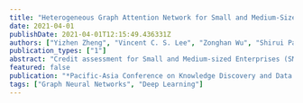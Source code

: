```yaml
---
title: "Heterogeneous Graph Attention Network for Small and Medium-Sized Enterprises Bankruptcy Prediction"
date: 2021-04-01
publishDate: 2021-04-01T12:15:49.436331Z
authors: ["Yizhen Zheng", "Vincent C. S. Lee", "Zonghan Wu", "Shirui Pan"]
publication_types: ["1"]
abstract: "Credit assessment for Small and Medium-sized Enterprises (SMEs) is of great interest to financial institutions such as commercial banks and Peer-to-Peer lending platforms. Effective credit rating modeling can help them make loan-granted decisions while limiting their risk exposure. Despite a substantial amount of research being conducted in this domain, there are three existing issues. Firstly, many of them are mainly developed based on financial statements, which usually are not publicly-accessible for SMEs. Secondly, they always neglect the rich relational information embodied in financial networks. Finally, existing graph-neural-network-based (GNN) approaches for credit assessment are only applicable to homogeneous networks. To address these issues, we propose a heterogeneous-attention-network-based model (HAT) to facilitate SMEs bankruptcy prediction using publicly-accessible data. Specifically, our model has two major components: a heterogeneous neighborhood encoding layer and a triple attention output layer. While the first layer can encapsulate target nodes’ heterogeneous neighborhood information to address the graph heterogeneity, the latter can generate the prediction by considering the importance of different metapath-based neighbors, metapaths, and networks. Extensive experiments in a real-world dataset demonstrate the effectiveness of our model compared with baselines."
featured: false
publication: "*Pacific-Asia Conference on Knowledge Discovery and Data Mining, PAKDD-21*"
tags: ["Graph Neural Networks", "Deep Learning"]
---
```

